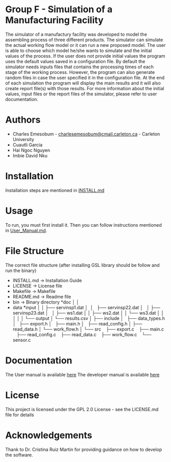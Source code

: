 Group F - Simulation of a Manufacturing Facility
================================================

The simulator of a manufactury facility was developed to model the assembling process of three different products. The simulator can simulate the actual working flow model or it can run a new proposed model.
The user is able to choose which model he/she wants to simulate and the initial values of the process. If the user does not provide initial values the program uses the default values saved in a configuration file. By default the simulator needs inputs files that contains the processing times of each stage of the working process. However, the program can also generate random files in case the user specified it in the configuration file.
At the end of each simulation the program will display the main results and it will also create report file(s) with those results. For more information about the initial values, input files or the report files of the simulator, please refer to user documentation.

Authors
=======

-   Charles Emesobum - <charlesemesobum@cmail.carleton.ca> - Carleton University
-   Cuautli Garcia
-   Hai Ngoc Nguyen
-   Imbie David Nku

Installation
============

Installation steps are mentioned in [INSTALL.md](https://github.com/CuautliG/Group_F_Simulation_of_a_manufacturing_facility/tree/master/INSTALL.md)

Usage
=====

To run, you must first install it. Then you can follow instructions mentioned in
[User\_Manual.md](https://github.com/CuautliG/Group_F_Simulation_of_a_manufacturing_facility/tree/master/doc/User_Manual.md).

File Structure
==============

The correct file structure (after installing GSL library should be follow and run the binary)

* INSTALL.md -&gt; Installation Guide
* LICENSE -&gt; License file
* Makefile -&gt; Makefile
* README.md -&gt; Readme file
* bin -&gt; Binary directory
*doc
│
│
* data
  *input
│ │ ├── servinsp1.dat
│  │   ├── servinsp22.dat
│   │ ├── servinsp23.dat
│   │ ├── ws1.dat
│ │ ├── ws2.dat
│ │ └── ws3.dat
│ │
│ │
│ └── output
│ └── results.csv
│
├── include
│   ├── data\_types.h
│   ├── export.h
│   ├── main.h
│   ├── read\_config.h
│ ├── read\_data.h
│ └── work\_flow.h
│
└── src
   ├── export.c
   ├── main.c
   ├── read\_config.c
   ├── read\_data.c
   ├── work\_flow.c
   └── sensor.c

Documentation
=============

The User manual is available [here](https://github.com/CuautliG/Group_F_Simulation_of_a_manufacturing_facility/wiki)
The developer manual is available [here](https://github.com/CuautliG/Group_F_Simulation_of_a_manufacturing_facility/wiki)

License
=======

This project is licensed under the GPL 2.0 License - see the LICENSE.md file for details

Acknowledgements
================

Thank to Dr. Cristina Ruiz Martin for providing guidance on how to develop the software.
